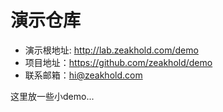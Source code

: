 # 演示仓库  

* 演示根地址: http://lab.zeakhold.com/demo
* 项目地址：https://github.com/zeakhold/demo
* 联系邮箱：hi@zeakhold.com


这里放一些小demo...